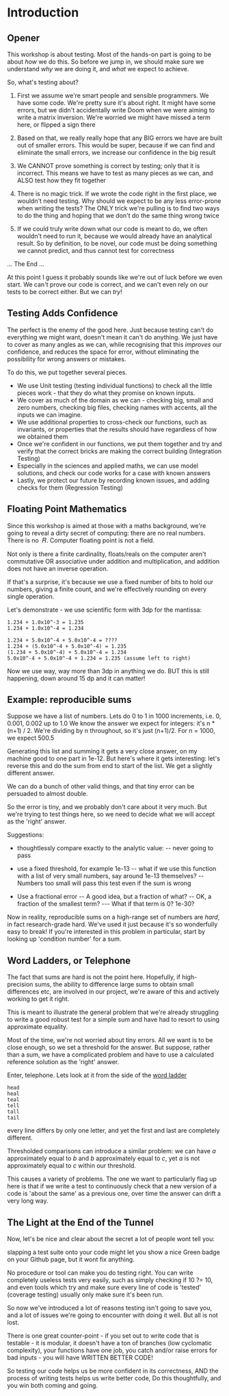 # Introduction

## Opener

This workshop is about testing. Most of the hands-on part is going
to be about _how_ we do this.
So before we jump in, we should make sure we understand
_why_ we are doing it, and _what_ we expect to achieve.

So, what's testing about?

1. First we assume we're smart people and sensible programmers. We have some code. We're pretty sure it's about right. It might have some errors, but we didn't accidentally write Doom when we were aiming to write a matrix inversion. We're worried we might have missed a term here, or flipped a sign there

2. Based on that, we really really hope that any BIG errors we have are built out of smaller errors. This would be super, because if we can find and eliminate the small errors, we increase our confidence in the big result

3. We CANNOT prove something is correct by testing; only that it is incorrect. This means we have to test as many pieces as we can, and ALSO test how they fit together

4. There is no magic trick. If we wrote the code right in the first place, we wouldn't need testing. Why should we expect to be any less error-prone when writing the tests? The ONLY trick we're pulling is to find two ways to do the thing and hoping that we don't do the same thing wrong twice

5. If we could truly write down what our code is meant to do, we often wouldn't need to run it,
because we would already have an analytical result. So by definition, to be novel, our code must
be doing something we cannot predict, and thus cannot test for correctness

... The End ...

At this point I guess it probably sounds like we're out of luck before we even start. We can't prove
our code is correct, and we can't even rely on our tests to be correct either. But we can _try_!

## Testing Adds Confidence

The perfect is the enemy of the good here. Just because testing can't do everything we might
want, doesn't mean it can't do anything. We just have to cover as many angles as we can,
while recognising that this _improves_ our confidence, and reduces the space for error,
without eliminating the possibility for wrong answers or mistakes.

To do this, we put together several pieces.

- We use Unit testing (testing individual functions) to check all the little pieces work - that they do what they promise on known inputs.
- We cover as much of the domain as we can - checking big, small and zero numbers, checking big files, checking names with accents, all the inputs we can imagine.
- We use additional properties to cross-check our functions, such as invariants, or properties that the results should have regardless of how we obtained them
- Once we're confident in our functions, we put them together and try and verify that the correct bricks are making the correct building (Integration Testing)
- Especially in the sciences and applied maths, we can use model solutions, and check our code works for a case with known answers
- Lastly, we protect our future by recording known issues, and adding checks for them (Regression Testing)

## Floating Point Mathematics

Since this workshop is aimed at those with a maths background, we're going to
reveal a dirty secret of computing: there are no real numbers. There is no ⁠
𝑅. Computer floating point is not a field.

Not only is there a finite cardinality, floats/reals on the computer aren't commutative OR associative under addition and multiplication, and addition does not have an inverse operation.

If that's a surprise, it's because we use a fixed number of bits to hold our numbers, giving a finite count, and we're effectively rounding on every single operation.

Let's demonstrate - we use scientific form with 3dp for the mantissa:

```
1.234 + 1.0x10^-3 = 1.235
1.234 + 1.0x10^-4 = 1.234 

1.234 + 5.0x10^-4 + 5.0x10^-4 = ????
1.234 + (5.0x10^-4 + 5.0x10^-4) = 1.235
(1.234 + 5.0x10^-4) + 5.0x10^-4 = 1.234 
5.0x10^-4 + 5.0x10^-4 + 1.234 = 1.235 (assume left to right) 

```

Now we use way, way more than 3dp in anything we do. BUT this is still happening, down around 15 dp and it can matter!

## Example: reproducible sums

Suppose we have a list of numbers. Lets do 0 to 1 in 1000 increments, i.e. 0, 0.001, 0.002 up to 1.0
We know the answer we expect for integers: it's n * (n+1) / 2. We're dividing by n throughout, so it's just (n+1)/2. For n = 1000, we expect 500.5

Generating this list and summing it gets a very close answer, on my machine good to
one part in 1e-12. But here's where it gets interesting: let's reverse this and do
the sum from end to start of the list. We get a slightly different answer.

We can do a bunch of other valid things, and that tiny error can be persuaded to almost double.

So the error is tiny, and we probably don't care about it very much. But we're trying to test
things here, so we need to decide what we will accept as the 'right' answer.

Suggestions:

- thoughtlessly compare exactly to the analytic value:
 -- never going to pass

- use a fixed threshold, for example 1e-13
 -- what if we use this function with a list of very small numbers, say around 1e-13 themselves?
 -- Numbers too small will pass this test even if the sum is wrong

- Use a fractional error
 -- A good idea, but a fraction of what?
 -- OK, a fraction of the smallest term?
  --- What if that term is 0? 1e-30?

Now in reality, reproducible sums on a high-range set of numbers are _hard_, in fact
research-grade hard. We've used it just because it's so wonderfully easy to break!
If you're interested in this problem in particular, start by looking up 'condition number'
for a sum.

## Word Ladders, or Telephone

The fact that sums are hard is not the point here. Hopefully, if high-precision sums, the ability
to difference large sums to obtain small differences etc, are involved in our project, we're
aware of this and actively working to get it right.

This is meant to illustrate the general problem that we're
already struggling to write a good robust test for a simple sum and have
had to resort to using approximate equality.

Most of the time, we're not worried about tiny errors. All we want is to be close enough, so we set a threshold for the answer. But suppose, rather than a sum, we have a complicated problem
and have to use a calculated reference solution as the 'right' answer.

Enter, telephone. Lets look at it from the side of the [word ladder](https://en.wikipedia.org/wiki/Word_ladder)

```
head
heal
teal
tell
tall
tail
```

every line differs by only one letter, and yet the first and last are completely different.

Thresholded comparisons can introduce a similar problem: we can have _a_ approximately equal to _b_ and _b_ approximately equal to _c_, yet _a_ is not approximately equal to _c_ within our threshold.

This causes a variety of problems. The one we want to particularly flag up here is that if we write a test to continuously check that a new version of a code is 'about the same' as a previous one, over time the answer can drift a very long way.

## The Light at the End of the Tunnel

Now, let's be nice and clear about the secret a lot of people wont tell you:

slapping a test suite onto your code might let you show a nice Green badge on your Github page, but
it wont fix anything.

No procedure or tool can make you do testing right. You can write completely useless tests very easily, such as simply checking if 10 ?= 10, and even tools which try and make sure every line of code is 'tested' (coverage testing) usually only make sure it's been run.

So now we've introduced a lot of reasons testing isn't going to save you, and a lot of issues
we're going to encounter with doing it well. But all is not lost.

There is one great counter-point - if you set out to write code that is testable - it is modular, it doesn't have a ton of branches (low cyclomatic complexity), your functions have one job, you catch and/or raise errors for bad inputs - you will have WRITTEN BETTER CODE!

So testing our code helps us be more confident in its correctness, AND the process
of writing tests helps us write better code, Do this thoughtfully, and you
win both coming and going.
